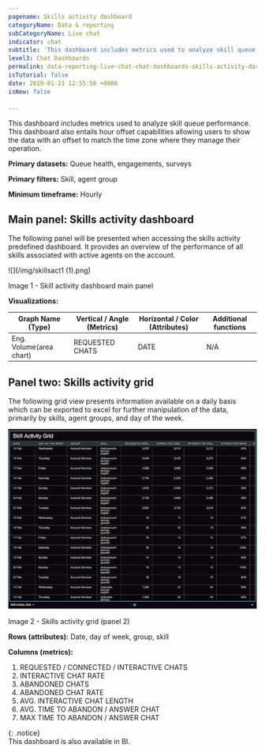 ```yaml
---
pagename: Skills activity dashboard
categoryName: Data & reporting
subCategoryName: Live chat
indicator: chat
subtitle: 'This dashboard includes metrics used to analyze skill queue performance '
level3: Chat Dashboards
permalink: data-reporting-live-chat-chat-dashboards-skills-activity-dashboard.html
isTutorial: false
date: 2019-01-21 12:55:50 +0000
isNew: false

---
```

This dashboard includes metrics used to analyze skill queue performance. This dashboard also entails hour offset capabilities allowing users to show the data with an offset to match the time zone where they manage their operation.

**Primary datasets:** Queue health, engagements, surveys

**Primary filters:** Skill, agent group

**Minimum timeframe:** Hourly

## Main panel: Skills activity dashboard

The following panel will be presented when accessing the skills activity predefined dashboard. It provides an overview of the performance of all skills associated with active agents on the account.

![](/img/skillsact1 (1).png)

Image 1 - Skill activity dashboard main panel

**Visualizations:**

| Graph Name (Type) | Vertical / Angle (Metrics) | Horizontal / Color (Attributes) | Additional functions |
| --- | --- | --- | --- |
| Eng. Volume(area chart) | REQUESTED CHATS | DATE | N/A |

## Panel two: Skills activity grid

The following grid view presents information available on a daily basis which can be exported to excel for further manipulation of the data, primarily by skills, agent groups, and day of the week.

![](/img/skills-activity-dashboard-2.png)

Image 2 - Skills activity grid (panel 2)

**Rows (attributes):** Date, day of week, group, skill

**Columns (metrics):**

1. REQUESTED / CONNECTED / INTERACTIVE CHATS
2. INTERACTIVE CHAT RATE
3. ABANDONED CHATS
4. ABANDONED CHAT RATE
5. AVG. INTERACTIVE CHAT LENGTH
6. AVG. TIME TO ABANDON / ANSWER CHAT
7. MAX TIME TO ABANDON / ANSWER CHAT

{: .notice}  
This dashboard is also available in BI.